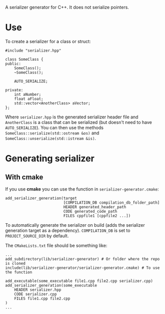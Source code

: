 A serializer generator for C++.
It does not serialize pointers.

# Use

To create a serializer for a class or struct:

```
#include "serializer.hpp"

class SomeClass {
public:
    SomeClass();
    ~SomeClass();

    AUTO_SERIALIZE;

private:
    int aNumber;
    float aFloat;
    std::vector<AnotherClass> aVector;
};
```

Where `serializer.hpp` is the generated serializer header file and `AnotherClass` is a class that
can be serialized (but doesn't need to have `AUTO_SERIALIZE`). You can then use the methods
`SomeClass::serialize(std::ostream &os)` and `SomeClass::unserialize(std::istream &is)`.

# Generating serializer

## With cmake

If you use **cmake** you can use the function in `serializer-generator.cmake`:

```
add_serializer_generation(target
                          [COMPILATION_DB compilation_db_folder_path]
                          HEADER generated_header_path
                          CODE generated_code_path
                          FILES cppfile1 [cppfile2 ...])
```

To automatically generate the serializer on build (adds the serializer generation target as a
dependency). `COMPILATION_DB` is set to `PROJECT_SOURCE_DIR` by default.

The `CMakeLists.txt` file should be something like:


```
...
add_subdirectory(lib/serializer-generator) # Or folder where the repo is cloned
include(lib/serializer-generator/serializer-generator.cmake) # To use the function

add_executable(some_executable file1.cpp file2.cpp serializer.cpp)
add_serializer_generation(some_executable
    HEADER serializer.hpp
    CODE serializer.cpp
    FILES file1.cpp file2.cpp
)
...
```


